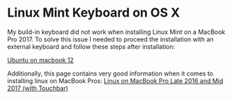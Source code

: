 Linux Mint Keyboard on OS X
===========================

My build-in keyboard did not work when installing Linux Mint on a MacBook Pro 2017. To solve this issue I needed to proceed the installation with an external keyboard and follow these steps after installation:

[Ubuntu on macbook 12](https://github.com/chisNaN/ubuntu-on-macbook12)

Additionally, this page contains very good information when it comes to installing linux on MacBook Pros: [Linux on MacBook Pro Late 2016 and Mid 2017 (with Touchbar)]("https://gist.github.com/roadrunner2/1289542a748d9a104e7baec6a92f9cd7")